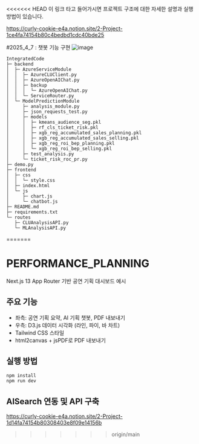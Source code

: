 <<<<<<< HEAD
이 링크 타고 들어가시면 프로젝트 구조에 대한 자세한 설명과 실행 방법이 있습니다.

https://curly-cookie-e4a.notion.site/2-Project-1ce4fa74154b80c4bedbd1cdc40bde25

#2025_4_7 : 챗봇 기능 구현
![image](https://github.com/user-attachments/assets/912a38a1-b2db-4855-ab36-5a5f48974b57)

```
IntegratedCode
├─ backend
│  ├─ AzureServiceModule
│  │  ├─ AzureCLUClient.py
│  │  ├─ AzureOpenAIChat.py
│  │  ├─ backup
│  │  │  └─ AzureOpenAIChat.py
│  │  └─ ServiceRouter.py
│  └─ ModelPredictionModule
│     ├─ analysis_module.py
│     ├─ json_requests_test.py
│     ├─ models
│     │  ├─ kmeans_audience_seg.pkl
│     │  ├─ rf_cls_ticket_risk.pkl
│     │  ├─ xgb_reg_accumulated_sales_planning.pkl
│     │  ├─ xgb_reg_accumulated_sales_selling.pkl
│     │  ├─ xgb_reg_roi_bep_planning.pkl
│     │  └─ xgb_reg_roi_bep_selling.pkl
│     ├─ test_analysis.py
│     └─ ticket_risk_roc_pr.py
├─ demo.py
├─ frontend
│  ├─ css
│  │  └─ style.css
│  ├─ index.html
│  └─ js
│     ├─ chart.js
│     └─ chatbot.js
├─ README.md
├─ requirements.txt
└─ routes
   ├─ CLUAnalysisAPI.py
   └─ MLAnalysisAPI.py

```
=======
# PERFORMANCE_PLANNING

Next.js 13 App Router 기반 공연 기획 대시보드 예시

## 주요 기능
- 좌측: 공연 기획 요약, AI 기획 챗봇, PDF 내보내기
- 우측: D3.js 데이터 시각화 (라인, 파이, 바 차트)
- Tailwind CSS 스타일
- html2canvas + jsPDF로 PDF 내보내기

## 실행 방법
```bash
npm install
npm run dev
```

## AISearch 연동 및 API 구축
https://curly-cookie-e4a.notion.site/2-Project-1d14fa74154b80308403e8f09e14156b
>>>>>>> origin/main
